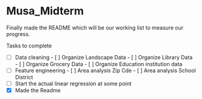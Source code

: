 # Musa_Midterm

Finally made the README which will be our working list to measure our progress. 

Tasks to complete
- [ ] Data cleaning
      - [ ] Organize Landscape Data
      - [ ] Organize Library Data
      - [ ] Organize Grocery Data
      - [ ] Organize Education institution data  
- [ ] Feature engineering
      - [ ] Area analysis Zip Cde
      - [ ] Area analysis School District
- [ ] Start the actual linear regression at some point
- [X] Made the Readme

